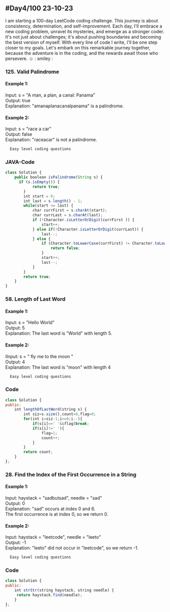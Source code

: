 
## #Day4/100 23-10-23

I am starting a 100-day LeetCode coding challenge. This journey is about consistency, determination, and self-improvement. Each day, I'll embrace a new coding problem, unravel its mysteries, and emerge as a stronger coder. It's not just about challenges; it's about pushing boundaries and becoming the best version of myself. With every line of code I write, I'll be one step closer to my goals. Let's embark on this remarkable journey together, because the adventure is in the coding, and the rewards await those who persevere. ☺️
: smiley : 


### 125. Valid Palindrome

#### Example 1:

Input: s = "A man, a plan, a canal: Panama"\
Output: true\
Explanation: "amanaplanacanalpanama" is a palindrome.

#### Example 2:
Input: s = "race a car"\
Output: false\
Explanation: "raceacar" is not a palindrome.

```bash
  Easy level coding questions
```


### JAVA-Code

```javascript
class Solution {
    public boolean isPalindrome(String s) {
      if (s.isEmpty()) {
        	return true;
        }
        int start = 0;
        int last = s.length() - 1;
        while(start <= last) {
        	char currFirst = s.charAt(start);
        	char currLast = s.charAt(last);
        	if (!Character.isLetterOrDigit(currFirst )) {
        		start++;
        	} else if(!Character.isLetterOrDigit(currLast)) {
        		last--;
        	} else {
        		if (Character.toLowerCase(currFirst) != Character.toLowerCase(currLast)) {
        			return false;
        		}
        		start++;
        		last--;
        	}
        }
        return true;  
    }
}
```

### 58. Length of Last Word
#### Example 1:

Input: s = "Hello World"\
Output: 5\
Explanation: The last word is "World" with length 5.

#### Example 2:
IInput: s = "   fly me   to   the moon  "\
Output: 4\
Explanation: The last word is "moon" with length 4
```bash
  Easy level coding questions
```


### Code

```javascript
class Solution {
public:
    int lengthOfLastWord(string s) {
        int siz=s.size(),count=0,flag=0;
        for(int i=siz-1;i>=0;i--){
            if(s[i]==' '&&flag)break;
            if(s[i]!=' '){
                flag=1;
                count++;
            }
        }
        return count;
    }
};
```

### 28. Find the Index of the First Occurrence in a String

#### Example 1:

Input: haystack = "sadbutsad", needle = "sad"\
Output: 0\
Explanation: "sad" occurs at index 0 and 6.\
The first occurrence is at index 0, so we return 0.

#### Example 2:
Input: haystack = "leetcode", needle = "leeto"\
Output: -1\
Explanation: "leeto" did not occur in "leetcode", so we return -1.
 
```bash
  Easy level coding questions
```


### Code

```javascript
class Solution {
public:
    int strStr(string haystack, string needle) {
     return haystack.find(needle);
    }
};
```